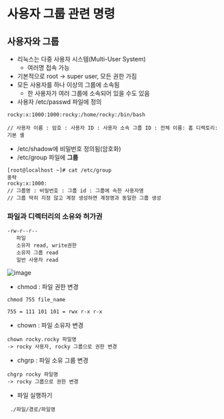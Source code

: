 # 사용자 그룹 관련 명령

## 사용자와 그룹
- 리눅스는 다중 사용자 시스템(Multi-User System)
  - 여러명 접속 가능
- 기본적으로 root -> super user, 모든 권한 가짐
- 모든 사용자를 하나 이상의 그룹에 소속됨
  - 한 사용자가 여러 그룹에 소속되어 있을 수도 있음
- 사용자 /etc/passwd 파일에 정의
```
rocky:x:1000:1000:rocky:/home/rocky:/bin/bash

// 사용자 이름 : 암호 : 사용자 ID : 사용자 소속 그룹 ID : 전체 이름: 홈 디렉토리: 기본 셸

```
- /etc/shadow에 비밀번호 정의됨(암호화)
- /etc/group 파일에 **그룹** 
```
[root@localhost ~]# cat /etc/group
중략
rocky:x:1000:
// 그룹명 : 비밀번호 : 그룹 id : 그룹에 속한 사용자명
// 그룹 딱히 지정 않고 계정 생성하면 계정명과 동일한 그룹 생성
```

### 파일과 디렉터리의 소유와 허가권
```
-rw-r--r--
   파일
   소유자 read, write권한
   소유자 그룹 read
   일반 사용자 read
```
![image](https://github.com/user-attachments/assets/1bf3affc-ec69-4049-970f-7cf84db95c9b)
- chmod : 파일 권한 변경
```
chmod 755 file_name

755 = 111 101 101 = rwx r-x r-x 
```
- chown : 파일 소유자 변경
```
chown rocky.rocky 파일명
-> rocky 사용자, rocky 그룹으로 권한 변경
```
- chgrp : 파일 소유 그룹 변경
```
chgrp rocky 파일명
-> rocky 그룹으로 권한 변경
```

- 파일 실행하기
```
 ./파일/경로/파일명
```
